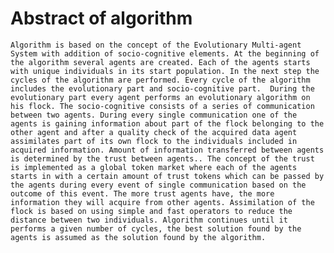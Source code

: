 # Abstract of algorithm
	Algorithm is based on the concept of the Evolutionary Multi-agent System with addition of socio-cognitive elements. At the beginning of the algorithm several agents are created. Each of the agents starts with unique individuals in its start population. In the next step the cycles of the algorithm are performed. Every cycle of the algorithm includes the evolutionary part and socio-cognitive part.  During the evolutionary part every agent performs an evolutionary algorithm on his flock. The socio-cognitive consists of a series of communication between two agents. During every single communication one of the agents is gaining information about part of the flock belonging to the other agent and after a quality check of the acquired data agent assimilates part of its own flock to the individuals included in acquired information. Amount of information transferred between agents is determined by the trust between agents.. The concept of the trust is implemented as a global token market where each of the agents starts in with a certain amount of trust tokens which can be passed by the agents during every event of single communication based on the outcome of this event. The more trust agents have, the more information they will acquire from other agents. Assimilation of the flock is based on using simple and fast operators to reduce the distance between two individuals. Algorithm continues until it performs a given number of cycles, the best solution found by the agents is assumed as the solution found by the algorithm.
